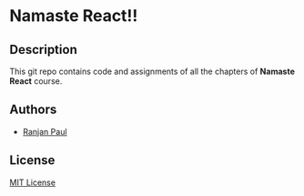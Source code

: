 
# Namaste React!!

## Description

 This git repo contains code and assignments of all the chapters of **Namaste React** course.

## Authors

- [Ranjan Paul](https://www.linkedin.com/in/ranjan-paul-681730171/)

## License

[MIT License](LICENSE)
